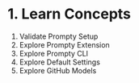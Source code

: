 # 1. Learn Concepts

1. Validate Prompty Setup
1. Explore Prompty Extension
1. Explore Prompty CLI
1. Explore Default Settings
1. Explore GitHub Models